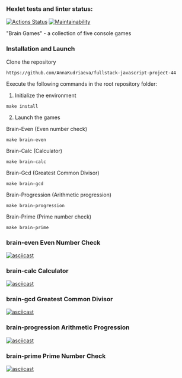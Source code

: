 ### Hexlet tests and linter status:
[![Actions Status](https://github.com/AnnaKudriaeva/fullstack-javascript-project-44/actions/workflows/hexlet-check.yml/badge.svg)](https://github.com/AnnaKudriaeva/fullstack-javascript-project-44/actions)  [![Maintainability](https://api.codeclimate.com/v1/badges/c112e57f5b0a8584f298/maintainability)](https://codeclimate.com/github/AnnaKudriaeva/fullstack-javascript-project-44/maintainability)

"Brain Games" - a collection of five console games


### Installation and Launch

Clone the repository
```
https://github.com/AnnaKudriaeva/fullstack-javascript-project-44
```

Execute the following commands in the root repository folder:

1. Initialize the environment
```
make install
```
2. Launch the games

Brain-Even (Even number check)
```
make brain-even
```
Brain-Calc (Calculator)
```
make brain-calc
```
Brain-Gcd (Greatest Common Divisor)
```
make brain-gcd
```
Brain-Progression (Arithmetic progression)
```
make brain-progression
```
Brain-Prime (Prime number check)
```
make brain-prime
```

### brain-even Even Number Check
[![asciicast](https://asciinema.org/a/kZzXRn9PqpMfyz5kvdt6LAQPs.svg)](https://asciinema.org/a/kZzXRn9PqpMfyz5kvdt6LAQPs)

### brain-calc Calculator
[![asciicast](https://asciinema.org/a/q0N8CtXJLTSqNZj2yNYcP80eJ.svg)](https://asciinema.org/a/q0N8CtXJLTSqNZj2yNYcP80eJ)

### brain-gcd Greatest Common Divisor
[![asciicast](https://asciinema.org/a/sO0wQ77aPPzUlW4AloI8jHTL7.svg)](https://asciinema.org/a/sO0wQ77aPPzUlW4AloI8jHTL7)

### brain-progression Arithmetic Progression
[![asciicast](https://asciinema.org/a/x27FcfBSZHU7mx03ldRVhEgT8.svg)](https://asciinema.org/a/x27FcfBSZHU7mx03ldRVhEgT8)

### brain-prime Prime Number Check
[![asciicast](https://asciinema.org/a/ItJUwFl8VkS6t61CSa6EqQvbI.svg)](https://asciinema.org/a/ItJUwFl8VkS6t61CSa6EqQvbI)
